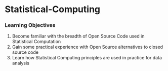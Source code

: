 # Statistical-Computing
### Learning Objectives
1. Become familiar with the breadth of Open Source Code used in Statistical Computation
2. Gain some practical experience with Open Source alternatives to closed source code
3. Learn how Statistical Computing principles are used in practice for data analysis
